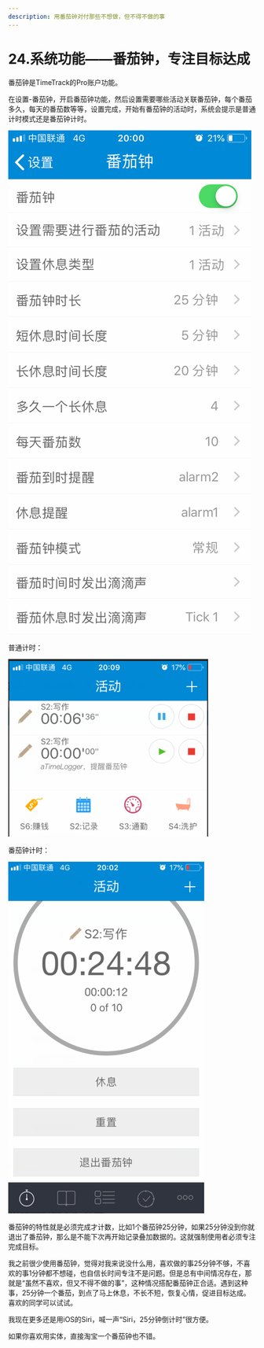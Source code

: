 ```yaml
---
description: 用番茄钟对付那些不想做，但不得不做的事
---
```


# 24.系统功能——番茄钟，专注目标达成

番茄钟是TimeTrack的Pro账户功能。

在设置-番茄钟，开启番茄钟功能，然后设置需要哪些活动关联番茄钟，每个番茄多久，每天的番茄数等等，设置完成，开始有番茄钟的活动时，系统会提示是普通计时模式还是番茄钟计时。

![](../.gitbook/assets/tu-pian%20%2823%29.png)

普通计时：

![](../.gitbook/assets/tu-pian%20%28119%29.png)

番茄钟计时：

![](../.gitbook/assets/tu-pian%20%28120%29.png)

番茄钟的特性就是必须完成才计数，比如1个番茄钟25分钟，如果25分钟没到你就退出了番茄钟，那么是不能下次再开始记录叠加数据的。这就强制使用者必须专注完成目标。

我之前很少使用番茄钟，觉得对我来说没什么用，喜欢做的事25分钟不够，不喜欢的事1分钟都不想碰，也自信长时间专注不是问题。但是总有中间情况存在，那就是“虽然不喜欢，但又不得不做的事”，这种情况搭配番茄钟正合适。遇到这种事，25分钟一个番茄，到点了马上休息，不长不短，恢复心情，促进目标达成。喜欢的同学可以试试。

我现在更多还是用iOS的Siri，喊一声“Siri，25分钟倒计时”很方便。

如果你喜欢用实体，直接淘宝一个番茄钟也不错。

